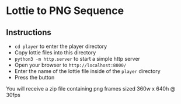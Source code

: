 # Lottie to PNG Sequence

## Instructions
- `cd player` to enter the player directory
- Copy lottie files into this directory
- `python3 -m http.server` to start a simple http server
- Open your browser to `http://localhost:8000/`
- Enter the name of the lottie file inside of the `player` directory
- Press the button

You will receive a zip file containing png frames sized 360w x 640h @ 30fps
